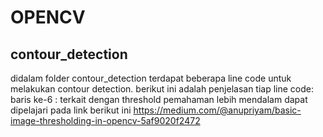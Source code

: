# OPENCV
## contour_detection
didalam folder contour_detection terdapat beberapa line code untuk melakukan contour detection. berikut ini adalah penjelasan tiap line code: 
baris ke-6 : terkait dengan threshold pemahaman lebih mendalam dapat dipelajari pada link berikut ini https://medium.com/@anupriyam/basic-image-thresholding-in-opencv-5af9020f2472
